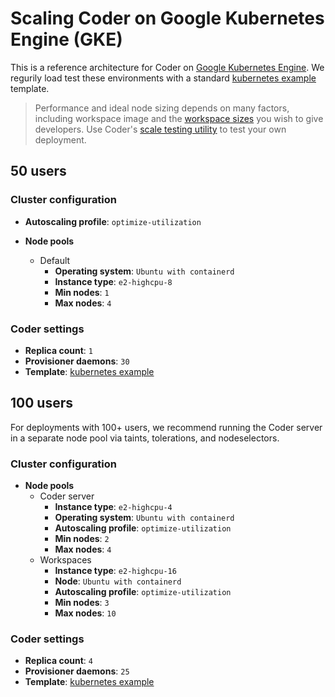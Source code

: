 # Scaling Coder on Google Kubernetes Engine (GKE)

This is a reference architecture for Coder on [Google Kubernetes Engine](#). We regurily load test these environments with a standard [kubernetes example](https://github.com/coder/coder/tree/main/examples/templates/kubernetes) template.

> Performance and ideal node sizing depends on many factors, including workspace image and the [workspace sizes](https://github.com/coder/coder/issues/3519) you wish to give developers. Use Coder's [scale testing utility](./index.md#scale-testing-utility) to test your own deployment.

## 50 users

### Cluster configuration

- **Autoscaling profile**: `optimize-utilization`

- **Node pools**
  - Default
    - **Operating system**: `Ubuntu with containerd`
    - **Instance type**: `e2-highcpu-8`
    - **Min nodes**: `1`
    - **Max nodes**: `4`

### Coder settings

- **Replica count**: `1`
- **Provisioner daemons**: `30`
- **Template**: [kubernetes example](https://github.com/coder/coder/tree/main/examples/templates/kubernetes)

## 100 users

For deployments with 100+ users, we recommend running the Coder server in a separate node pool via taints, tolerations, and nodeselectors.

### Cluster configuration

- **Node pools**
  - Coder server
    - **Instance type**: `e2-highcpu-4`
    - **Operating system**: `Ubuntu with containerd`
    - **Autoscaling profile**: `optimize-utilization`
    - **Min nodes**: `2`
    - **Max nodes**: `4`
  - Workspaces
    - **Instance type**: `e2-highcpu-16`
    - **Node**: `Ubuntu with containerd`
    - **Autoscaling profile**: `optimize-utilization`
    - **Min nodes**: `3`
    - **Max nodes**: `10`

### Coder settings

- **Replica count**: `4`
- **Provisioner daemons**: `25`
- **Template**: [kubernetes example](https://github.com/coder/coder/tree/main/examples/templates/kubernetes)
